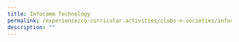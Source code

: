 ```yaml
---
title: Infocomm Technology
permalink: /experience/co-curricular-activities/clubs-n-societies/infocomm-technology
description: ""
---
```

